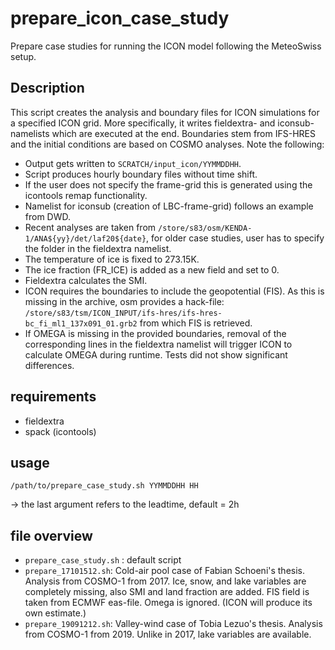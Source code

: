 # prepare_icon_case_study
Prepare case studies for running the ICON model following the MeteoSwiss setup.

## Description
This script creates the analysis and boundary files for ICON simulations for a specified ICON grid. More specifically, it writes fieldextra- and iconsub-namelists which are executed at the end. Boundaries stem from IFS-HRES and the initial conditions are based on COSMO analyses. Note the following:
* Output gets written to `SCRATCH/input_icon/YYMMDDHH`.
* Script produces hourly boundary files without time shift.
* If the user does not specify the frame-grid this is generated using the icontools remap functionality.
* Namelist for iconsub (creation of LBC-frame-grid) follows an example from DWD.
* Recent analyses are taken from `/store/s83/osm/KENDA-1/ANA${yy}/det/laf20${date}`, for older case studies, user has to specify the folder in the fieldextra namelist.
* The temperature of ice is fixed to 273.15K.
* The ice fraction (FR_ICE) is added as a new field and set to 0.
* Fieldextra calculates the SMI.
* ICON requires the boundaries to include the geopotential (FIS). As this is missing in the archive, osm provides a hack-file: `/store/s83/tsm/ICON_INPUT/ifs-hres/ifs-hres-bc_fi_ml1_137x091_01.grb2` from which FIS is retrieved.
* If OMEGA is missing in the provided boundaries, removal of the corresponding lines in the fieldextra namelist will trigger ICON to calculate OMEGA during runtime. Tests did not show significant differences.


## requirements
* fieldextra
* spack (icontools)

## usage
``/path/to/prepare_case_study.sh YYMMDDHH HH``

-> the last argument refers to the leadtime, default = 2h

## file overview
* ``prepare_case_study.sh`` : default script
* ``prepare_17101512.sh``: Cold-air pool case of Fabian Schoeni's thesis. Analysis from COSMO-1 from 2017. Ice, snow, and lake variables are completely missing, also SMI and land fraction are added. FIS field is taken from ECMWF eas-file. Omega is ignored. (ICON will produce its own estimate.)
* ``prepare_19091212.sh``: Valley-wind case of Tobia Lezuo's thesis. Analysis from COSMO-1 from 2019. Unlike in 2017, lake variables are available.



